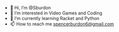 - 👋 Hi, I’m @Sburdon
- 👀 I’m interested in Video Games and Coding
- 🌱 I’m currently learning Racket and Python
- 📫 How to reach me spencerburdon6@gmail.com

<!---
Sburdon/Sburdon is a ✨ special ✨ repository because its `README.md` (this file) appears on your GitHub profile.
You can click the Preview link to take a look at your changes.
--->
